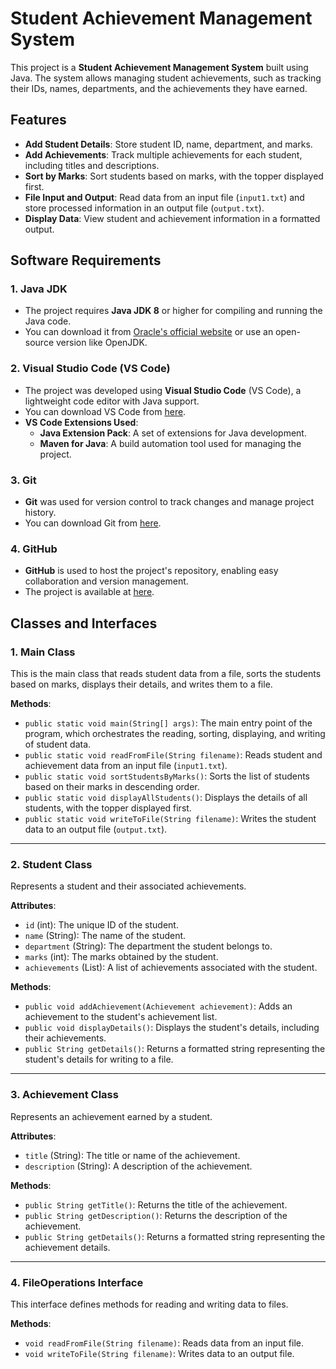 # Student Achievement Management System
This project is a **Student Achievement Management System** built using Java. The system allows managing student achievements, such as tracking their IDs, names, departments, and the achievements they have earned.

## Features
- **Add Student Details**: Store student ID, name, department, and marks.
- **Add Achievements**: Track multiple achievements for each student, including titles and descriptions.
- **Sort by Marks**: Sort students based on marks, with the topper displayed first.
- **File Input and Output**: Read data from an input file (`input1.txt`) and store processed information in an output file (`output.txt`).
- **Display Data**: View student and achievement information in a formatted output.

## Software Requirements

### 1. **Java JDK**
   - The project requires **Java JDK 8** or higher for compiling and running the Java code.
   - You can download it from [Oracle's official website](https://www.oracle.com/java/technologies/javase-jdk8-downloads.html) or use an open-source version like OpenJDK.

### 2. **Visual Studio Code (VS Code)**
   - The project was developed using **Visual Studio Code** (VS Code), a lightweight code editor with Java support.
   - You can download VS Code from [here](https://code.visualstudio.com/).
   - **VS Code Extensions Used**:
     - **Java Extension Pack**: A set of extensions for Java development.
     - **Maven for Java**: A build automation tool used for managing the project.

### 3. **Git**
   - **Git** was used for version control to track changes and manage project history.
   - You can download Git from [here](https://git-scm.com/).

### 4. **GitHub**
   - **GitHub** is used to host the project's repository, enabling easy collaboration and version management.
   - The project is available at [here](https://github.com/heynameisabhi/OOPJ-Assignment.git).

## Classes and Interfaces

### 1. **Main Class**
   This is the main class that reads student data from a file, sorts the students based on marks, displays their details, and writes them to a file.

   **Methods**:
   - `public static void main(String[] args)`: The main entry point of the program, which orchestrates the reading, sorting, displaying, and writing of student data.
   - `public static void readFromFile(String filename)`: Reads student and achievement data from an input file (`input1.txt`).
   - `public static void sortStudentsByMarks()`: Sorts the list of students based on their marks in descending order.
   - `public static void displayAllStudents()`: Displays the details of all students, with the topper displayed first.
   - `public static void writeToFile(String filename)`: Writes the student data to an output file (`output.txt`).

---

### 2. **Student Class**
   Represents a student and their associated achievements.

   **Attributes**:
   - `id` (int): The unique ID of the student.
   - `name` (String): The name of the student.
   - `department` (String): The department the student belongs to.
   - `marks` (int): The marks obtained by the student.
   - `achievements` (List<Achievement>): A list of achievements associated with the student.

   **Methods**:
   - `public void addAchievement(Achievement achievement)`: Adds an achievement to the student's achievement list.
   - `public void displayDetails()`: Displays the student's details, including their achievements.
   - `public String getDetails()`: Returns a formatted string representing the student's details for writing to a file.

---

### 3. **Achievement Class**
   Represents an achievement earned by a student.

   **Attributes**:
   - `title` (String): The title or name of the achievement.
   - `description` (String): A description of the achievement.

   **Methods**:
   - `public String getTitle()`: Returns the title of the achievement.
   - `public String getDescription()`: Returns the description of the achievement.
   - `public String getDetails()`: Returns a formatted string representing the achievement details.

---

### 4. **FileOperations Interface**
   This interface defines methods for reading and writing data to files.

   **Methods**:
   - `void readFromFile(String filename)`: Reads data from an input file.
   - `void writeToFile(String filename)`: Writes data to an output file.
